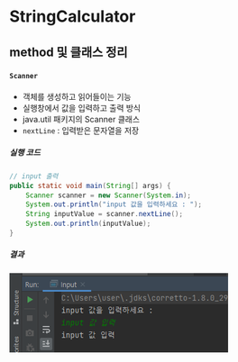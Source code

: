 StringCalculator
========================
method 및 클래스 정리
--------------------------
#### `Scanner`
- 객체를 생성하고 읽어들이는 기능
- 실행창에서 값을 입력하고 출력 방식
- java.util 패키지의 Scanner 클래스
- `nextLine` : 입력받은 문자열을 저장
  
##### 실행 코드
```java
// input 출력
public static void main(String[] args) {
    Scanner scanner = new Scanner(System.in);
    System.out.println("input 값을 입력하세요 : ");
    String inputValue = scanner.nextLine();
    System.out.println(inputValue);
}
```
##### 결과
![scanner](../../img/scanner.PNG)


